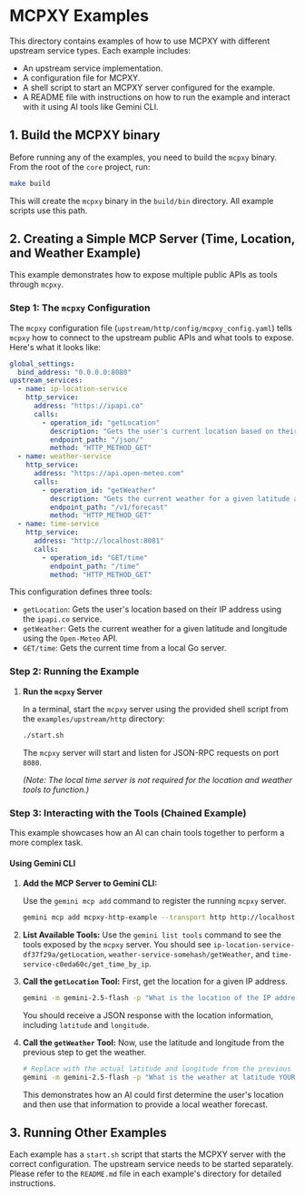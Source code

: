 # MCPXY Examples

This directory contains examples of how to use MCPXY with different upstream service types. Each example includes:

- An upstream service implementation.
- A configuration file for MCPXY.
- A shell script to start an MCPXY server configured for the example.
- A README file with instructions on how to run the example and interact with it using AI tools like Gemini CLI.

## 1. Build the MCPXY binary

Before running any of the examples, you need to build the `mcpxy` binary. From the root of the `core` project, run:

```bash
make build
```

This will create the `mcpxy` binary in the `build/bin` directory. All example scripts use this path.

## 2. Creating a Simple MCP Server (Time, Location, and Weather Example)

This example demonstrates how to expose multiple public APIs as tools through `mcpxy`.

### Step 1: The `mcpxy` Configuration

The `mcpxy` configuration file (`upstream/http/config/mcpxy_config.yaml`) tells `mcpxy` how to connect to the upstream public APIs and what tools to expose. Here's what it looks like:

```yaml
global_settings:
  bind_address: "0.0.0.0:8080"
upstream_services:
  - name: ip-location-service
    http_service:
      address: "https://ipapi.co"
      calls:
        - operation_id: "getLocation"
          description: "Gets the user's current location based on their IP address."
          endpoint_path: "/json/"
          method: "HTTP_METHOD_GET"
  - name: weather-service
    http_service:
      address: "https://api.open-meteo.com"
      calls:
        - operation_id: "getWeather"
          description: "Gets the current weather for a given latitude and longitude."
          endpoint_path: "/v1/forecast"
          method: "HTTP_METHOD_GET"
  - name: time-service
    http_service:
      address: "http://localhost:8081"
      calls:
        - operation_id: "GET/time"
          endpoint_path: "/time"
          method: "HTTP_METHOD_GET"
```

This configuration defines three tools:

- `getLocation`: Gets the user's location based on their IP address using the `ipapi.co` service.
- `getWeather`: Gets the current weather for a given latitude and longitude using the `Open-Meteo` API.
- `GET/time`: Gets the current time from a local Go server.

### Step 2: Running the Example

1. **Run the `mcpxy` Server**

   In a terminal, start the `mcpxy` server using the provided shell script from the `examples/upstream/http` directory:

   ```bash
   ./start.sh
   ```

   The `mcpxy` server will start and listen for JSON-RPC requests on port `8080`.

   _(Note: The local time server is not required for the location and weather tools to function.)_

### Step 3: Interacting with the Tools (Chained Example)

This example showcases how an AI can chain tools together to perform a more complex task.

#### Using Gemini CLI

1. **Add the MCP Server to Gemini CLI:**

   Use the `gemini mcp add` command to register the running `mcpxy` server.

   ```bash
   gemini mcp add mcpxy-http-example --transport http http://localhost:50050
   ```

2. **List Available Tools:** Use the `gemini list tools` command to see the tools exposed by the `mcpxy` server. You should see `ip-location-service-df37f29a/getLocation`, `weather-service-somehash/getWeather`, and `time-service-c0eda60c/get_time_by_ip`.

3. **Call the `getLocation` Tool:** First, get the location for a given IP address.

   ```bash
   gemini -m gemini-2.5-flash -p "What is the location of the IP address 8.8.8.8?"
   ```

   You should receive a JSON response with the location information, including `latitude` and `longitude`.

4. **Call the `getWeather` Tool:** Now, use the latitude and longitude from the previous step to get the weather.

   ```bash
   # Replace with the actual latitude and longitude from the previous step
   gemini -m gemini-2.5-flash -p "What is the weather at latitude YOUR_LATITUDE and longitude YOUR_LONGITUDE?"
   ```

   This demonstrates how an AI could first determine the user's location and then use that information to provide a local weather forecast.

## 3. Running Other Examples

Each example has a `start.sh` script that starts the MCPXY server with the correct configuration. The upstream service needs to be started separately. Please refer to the `README.md` file in each example's directory for detailed instructions.
